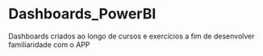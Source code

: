 # Dashboards_PowerBI
Dashboards criados ao longo de cursos e exercícios a fim de desenvolver familiaridade com o APP

